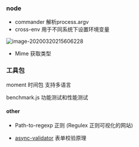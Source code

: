 ### node

- commander  解析process.argv 
- cross-env    用于不同系统下设置环境变量

![image-20200320215606228](https://tva1.sinaimg.cn/large/00831rSTly1gd0qkko6dgj31hy0buwrk.jpg)

- Mime  获取类型

### 工具包

moment  时间包 支持多语言

benchmark.js  功能测试和性能测试

#### other

- Path-to-regexp  正则      (Regulex   正则可视化的网站)

- [async-validator](https://github.com/yiminghe/async-validator)   表单校验原理

